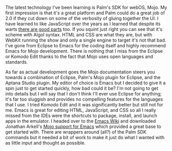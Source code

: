 The latest technology I've been learning is Palm's SDK for webOS,
Mojo. My first impression is that it's a great platform and
Palm could do a great job of 2.0 if they cut down on some of the
verbosity of gluing together the UI. I have learned to like
JavaScript over the years as I learned that despite its
warts [there are good parts](http://ca.video.yahoo.com/watch/630959/2974197)
too. If you squint just right you can see that it's scheme with
Algol syntax. HTML and CSS are what they are, but with WebKit running
the show and only a single engine to target it's not that bad. I've
gone from Eclipse to Emacs for the coding itself and highly recommend
Emacs for Mojo development. There is nothing that I miss from the
Eclipse or Komodo Edit thanks to the fact that Mojo uses open
languages and standards.


As far as actual development goes the Mojo documentation steers you
towards a combination of Eclipse, Palm's Mojo plugin for Eclipse,
and the Aptana Studio plugin. My editor of choice is Emacs but
I decided to give it a spin just to get started quickly, how bad
could it be? I'm not going to get into details but I will say that I
don't think I'll ever use Eclipse for anything; it's far too
sluggish and provides no compelling features for the languages
that I use. I tried Komodo Edit and it was significantly
better but still not for me. Emacs is great for editing HTML,
JavaScript, and CSS so all I really missed from the IDEs were the
shortcuts to package, install, and launch apps in the
emulator. I headed over to
the [Emacs Wiki](http://www.emacswiki.org/) and
downloaded Jonathan
Arkell's [Mojo
support for Emacs](http://www.emacswiki.org/emacs/MojoSdk)
which provided a great base to get
started with. There are wrappers around (all?) of the Palm SDK
commands but it needed a bit of work to make it just do what I
wanted with as little input and thought as possible.